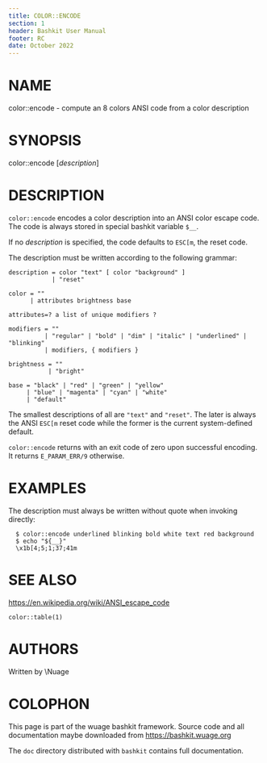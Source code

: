 ```yaml
---
title: COLOR::ENCODE
section: 1
header: Bashkit User Manual
footer: RC
date: October 2022
---
```


# NAME

color::encode - compute an 8 colors ANSI code from a color description

# SYNOPSIS

color::encode [*description*]

# DESCRIPTION

`color::encode` encodes a color description into an ANSI color escape code.
The code is always stored in special bashkit variable `$__`.

If no *description* is specified, the code defaults to `ESC[m`, the reset code.

The description must be written according to the following grammar:

```
description = color "text" [ color "background" ]
            | "reset"

color = ""
      | attributes brightness base

attributes=? a list of unique modifiers ?

modifiers = ""
          | "regular" | "bold" | "dim" | "italic" | "underlined" | "blinking"
          | modifiers, { modifiers }

brightness = ""
           | "bright"

base = "black" | "red" | "green" | "yellow"
     | "blue" | "magenta" | "cyan" | "white"
     | "default"
```
The smallest descriptions of all are `"text"` and `"reset"`.
The later is always the ANSI `ESC[m` reset code while the former is the
current system-defined default.

`color::encode` returns with an exit code of zero upon successful encoding. It
returns `E_PARAM_ERR/9` otherwise.

# EXAMPLES

The description must always be written without quote when invoking directly:
```
  $ color::encode underlined blinking bold white text red background
  $ echo "${__}"
  \x1b[4;5;1;37;41m
```

# SEE ALSO

https://en.wikipedia.org/wiki/ANSI_escape_code

`color::table(1)`

# AUTHORS
Written by \\Nuage

# COLOPHON
This page is part of the wuage bashkit framework. Source code and all
documentation maybe downloaded from <https://bashkit.wuage.org>

The `doc` directory distributed with `bashkit` contains full documentation.
